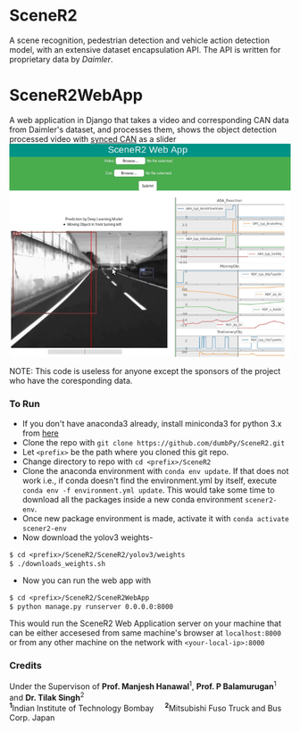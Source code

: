 # SceneR2

A scene recognition, pedestrian detection and vehicle action detection model, with an extensive dataset encapsulation API. The API is written for proprietary data by *Daimler*.

# SceneR2WebApp

A web application in Django that takes a video and corresponding CAN data from Daimler's dataset, and processes them, shows the object detection processed video with [synced CAN](SceneR2WebApp/webapp/media/processed/can_slider.png) as a slider
![Webapp Demo](SceneR2WebApp/webapp/media/SceneR2WebApp.gif)
 
NOTE: This code is useless for anyone except the sponsors of the project who have the coresponding data.

### To Run

* If you don't have anaconda3 already, install miniconda3 for python 3.x from [here](https://docs.conda.io/en/latest/miniconda.html)  
* Clone the repo with `git clone https://github.com/dumbPy/SceneR2.git`  
* Let `<prefix>` be the path where you cloned this git repo.  
* Change directory to repo with `cd <prefix>/SceneR2`  
* Clone the anaconda environment with `conda env update`. If that does not work i.e., if conda doesn't find the environment.yml by itself, execute `conda env -f environment.yml update`. This would take some time to download all the packages inside a new conda environment `scener2-env`.  
* Once new package environment is made, activate it with `conda activate scener2-env`  
* Now download the yolov3 weights-  
```
$ cd <prefix>/SceneR2/SceneR2/yolov3/weights  
$ ./downloads_weights.sh  
```
* Now you can run the web app with  
```
$ cd <prefix>/SceneR2/SceneR2WebApp  
$ python manage.py runserver 0.0.0.0:8000  
```
 This would run the SceneR2 Web Application server on your machine that can be either accesesed from same machine's browser at `localhost:8000` or from any other machine on the network with `<your-local-ip>:8000`


### Credits

Under the Supervison of **Prof. Manjesh Hanawal**<sup>1</sup>,  **Prof. P Balamurugan**<sup>1</sup> and **Dr. Tilak Singh**<sup>2</sup>\
<sup>**1**</sup>Indian Institute of Technology Bombay &nbsp;   &nbsp;  <sup>**2**</sup>Mitsubishi Fuso Truck and Bus Corp. Japan

